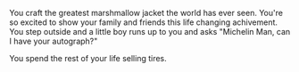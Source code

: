 You craft the greatest marshmallow jacket the world has ever seen. You're so excited to show your family and friends this life changing achivement. You step outside and a little boy runs up to you and asks "Michelin Man, can I have your autograph?"

You spend the rest of your life selling tires.